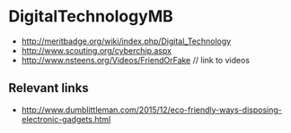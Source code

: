
DigitalTechnologyMB
=================

* <http://meritbadge.org/wiki/index.php/Digital_Technology>
* <http://www.scouting.org/cyberchip.aspx>
* <http://www.nsteens.org/Videos/FriendOrFake> // link to videos

Relevant links
-----------------
* <http://www.dumblittleman.com/2015/12/eco-friendly-ways-disposing-electronic-gadgets.html>
